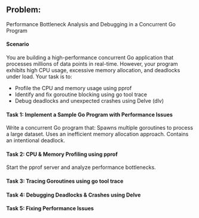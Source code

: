 ## Problem: 
Performance Bottleneck Analysis and Debugging in a Concurrent Go Program

#### Scenario
You are building a high-performance concurrent Go application that processes millions of data points in real-time. However, your program exhibits high CPU usage, excessive memory allocation, and deadlocks under load.
Your task is to:
- Profile the CPU and memory usage using pprof
- Identify and fix goroutine blocking using go tool trace
- Debug deadlocks and unexpected crashes using Delve (dlv)

#### Task 1: Implement a Sample Go Program with Performance Issues
Write a concurrent Go program that:
Spawns multiple goroutines to process a large dataset.
Uses an inefficient memory allocation approach.
Contains an intentional deadlock.
#### Task 2: CPU & Memory Profiling using pprof
Start the pprof server and analyze performance bottlenecks.
#### Task 3: Tracing Goroutines using go tool trace
#### Task 4: Debugging Deadlocks & Crashes using Delve
#### Task 5: Fixing Performance Issues












